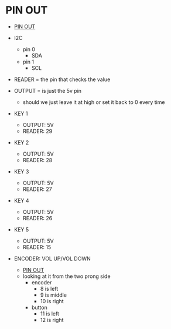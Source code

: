 # PIN OUT

<!--toc:start-->
- [PIN OUT](#pin-out)
<!--toc:end-->

- I2C
  - pin 0
    - SDA
  - pin 1
    - SCL

- READER = the pin that checks the value
- OUTPUT = is just the 5v pin
  - should we just leave it at high or set it back to 0 every time
- KEY 1
  - OUTPUT: 5V  
  - READER: 29
- KEY 2
  - OUTPUT: 5V
  - READER: 28
- KEY 3
  - OUTPUT: 5V
  - READER: 27
- KEY 4
  - OUTPUT: 5V
  - READER: 26
- KEY 5
  - OUTPUT: 5V
  - READER: 15
- ENCODER: VOL UP/VOL DOWN
  - [PIN OUT](./references)
  - looking at it from the two prong side 
    - encoder
        - 8 is left 
        - 9 is middle
        - 10 is right
    - button 
        - 11 is left 
        - 12 is right
